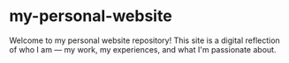 # my-personal-website
Welcome to my personal website repository! This site is a digital reflection of who I am — my work, my experiences, and what I'm passionate about.
